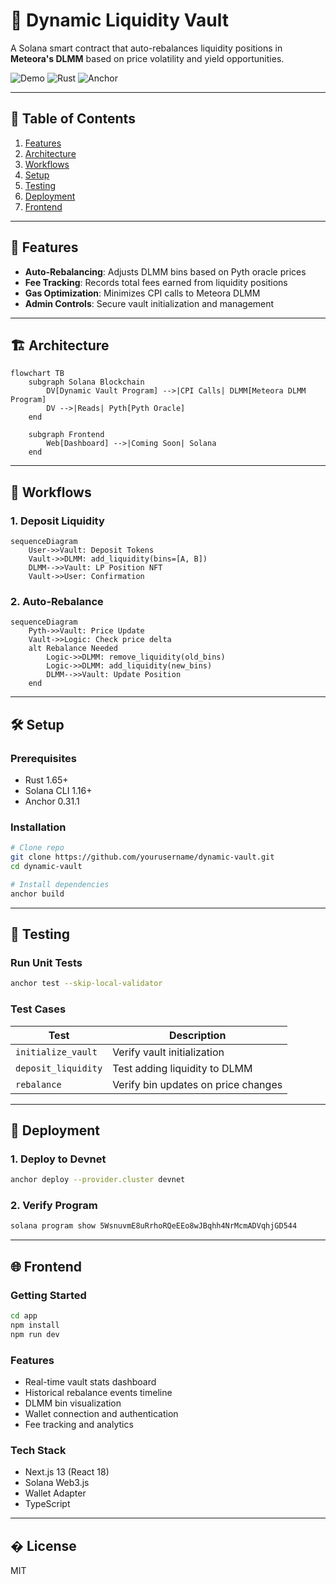 # 🚀 Dynamic Liquidity Vault 

A Solana smart contract that auto-rebalances liquidity positions in **Meteora's DLMM** based on price volatility and yield opportunities.

![Demo](https://img.shields.io/badge/Solana-3E4A6B?style=for-the-badge&logo=solana&logoColor=white)
![Rust](https://img.shields.io/badge/Rust-000000?style=for-the-badge&logo=rust&logoColor=white)
![Anchor](https://img.shields.io/badge/Anchor-0.31.1-blue)

---

## 📌 Table of Contents
1. [Features](#-features)
2. [Architecture](#-architecture)
3. [Workflows](#-workflows)
4. [Setup](#-setup)
5. [Testing](#-testing)
6. [Deployment](#-deployment)
7. [Frontend](#-frontend)

---

## 🌟 Features
- **Auto-Rebalancing**: Adjusts DLMM bins based on Pyth oracle prices
- **Fee Tracking**: Records total fees earned from liquidity positions
- **Gas Optimization**: Minimizes CPI calls to Meteora DLMM
- **Admin Controls**: Secure vault initialization and management

---

## 🏗 Architecture

```mermaid
flowchart TB
    subgraph Solana Blockchain
        DV[Dynamic Vault Program] -->|CPI Calls| DLMM[Meteora DLMM Program]
        DV -->|Reads| Pyth[Pyth Oracle]
    end

    subgraph Frontend
        Web[Dashboard] -->|Coming Soon| Solana
    end
```

---

## 🔄 Workflows

### 1. Deposit Liquidity
```mermaid
sequenceDiagram
    User->>Vault: Deposit Tokens
    Vault->>DLMM: add_liquidity(bins=[A, B])
    DLMM-->>Vault: LP Position NFT
    Vault->>User: Confirmation
```

### 2. Auto-Rebalance
```mermaid
sequenceDiagram
    Pyth->>Vault: Price Update
    Vault->>Logic: Check price delta
    alt Rebalance Needed
        Logic->>DLMM: remove_liquidity(old_bins)
        Logic->>DLMM: add_liquidity(new_bins)
        DLMM-->>Vault: Update Position
    end
```

---

## 🛠 Setup

### Prerequisites
- Rust 1.65+
- Solana CLI 1.16+
- Anchor 0.31.1

### Installation
```bash
# Clone repo
git clone https://github.com/yourusername/dynamic-vault.git
cd dynamic-vault

# Install dependencies
anchor build
```

---

## 🧪 Testing

### Run Unit Tests
```bash
anchor test --skip-local-validator
```

### Test Cases
| Test | Description |
|------|-------------|
| `initialize_vault` | Verify vault initialization |
| `deposit_liquidity` | Test adding liquidity to DLMM |
| `rebalance` | Verify bin updates on price changes |

---

## 🚀 Deployment

### 1. Deploy to Devnet
```bash
anchor deploy --provider.cluster devnet
```

### 2. Verify Program
```bash
solana program show 5WsnuvmE8uRrhoRQeEEo8wJBqhh4NrMcmADVqhjGD544
```

---

## 🌐 Frontend

### Getting Started
```bash
cd app
npm install
npm run dev
```

### Features
- Real-time vault stats dashboard
- Historical rebalance events timeline
- DLMM bin visualization
- Wallet connection and authentication
- Fee tracking and analytics

### Tech Stack
- Next.js 13 (React 18)
- Solana Web3.js
- Wallet Adapter
- TypeScript

---

## � License
MIT
